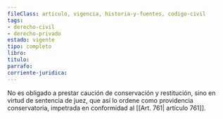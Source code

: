 ```yaml
---
fileClass: articulo, vigencia, historia-y-fuentes, codigo-civil
tags:
- derecho-civil
- derecho-privado
estado: vigente
tipo: completo
libro:
titulo:
parrafo:
corriente-juridica:
---
```

No es obligado a prestar caución de conservación y restitución, sino en virtud de sentencia de juez, que así lo ordene como providencia conservatoria, impetrada en conformidad al [[Art. 761| artículo 761]].